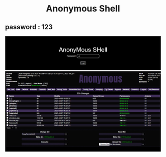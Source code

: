 <h1><p align="center"> Anonymous Shell </p></h1>

## password : 123
<img src="https://raw.githubusercontent.com/1337r0j4n/php-backdoors/main/.img/28.jpeg">
<img src="https://raw.githubusercontent.com/1337r0j4n/php-backdoors/main/.img/29.jpeg">

